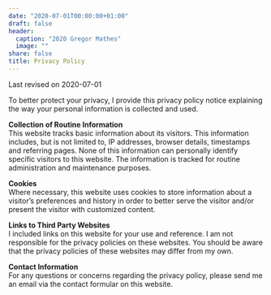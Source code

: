 ```yaml
---
date: "2020-07-01T00:00:00+01:00"
draft: false
header:
  caption: "2020 Gregor Mathes"
  image: ""
share: false
title: Privacy Policy
---
```

  Last revised on 2020-07-01    
  
  
  To better protect your privacy, I provide this privacy policy notice explaining the way your personal information is collected and used.  

  **Collection of Routine Information**  
  This website tracks basic information about its visitors. This information includes, but is not limited to, IP addresses, browser details, timestamps and referring pages. None of this information can personally identify specific visitors to this website. The information is tracked for routine administration and maintenance purposes.  
  
  **Cookies**  
  Where necessary, this website uses cookies to store information about a visitor’s preferences and history in order to better serve the visitor and/or present the visitor with customized content.  
  
  **Links to Third Party Websites**  
  I included links on this website for your use and reference. I am not responsible for the privacy policies on these websites. You should be aware that the privacy policies of these websites may differ from my own.  
  
  **Contact Information**  
  For any questions or concerns regarding the privacy policy, please send me an email via the contact formular on this website.
